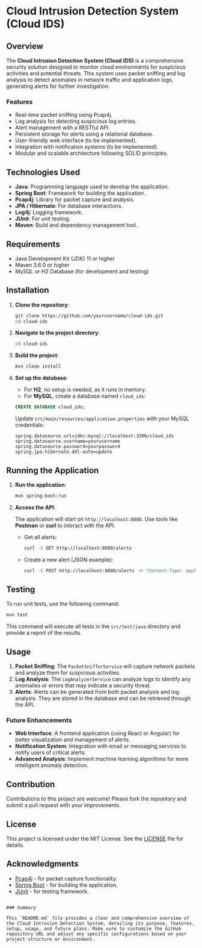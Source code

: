 # Cloud Intrusion Detection System (Cloud IDS)

## Overview

The **Cloud Intrusion Detection System (Cloud IDS)** is a comprehensive security solution designed to monitor cloud environments for suspicious activities and potential threats. This system uses packet sniffing and log analysis to detect anomalies in network traffic and application logs, generating alerts for further investigation.

### Features

- Real-time packet sniffing using Pcap4j.
- Log analysis for detecting suspicious log entries.
- Alert management with a RESTful API.
- Persistent storage for alerts using a relational database.
- User-friendly web interface (to be implemented).
- Integration with notification systems (to be implemented).
- Modular and scalable architecture following SOLID principles.

## Technologies Used

- **Java**: Programming language used to develop the application.
- **Spring Boot**: Framework for building the application.
- **Pcap4j**: Library for packet capture and analysis.
- **JPA / Hibernate**: For database interactions.
- **Log4j**: Logging framework.
- **JUnit**: For unit testing.
- **Maven**: Build and dependency management tool.

## Requirements

- Java Development Kit (JDK) 11 or higher
- Maven 3.6.0 or higher
- MySQL or H2 Database (for development and testing)

## Installation

1. **Clone the repository**:

   ```bash
   git clone https://github.com/yourusername/cloud-ids.git
   cd cloud-ids
   ```

2. **Navigate to the project directory**:

   ```bash
   cd cloud-ids
   ```

3. **Build the project**:

   ```bash
   mvn clean install
   ```

4. **Set up the database**:

   - For **H2**, no setup is needed, as it runs in memory.
   - For **MySQL**, create a database named `cloud_ids`:

   ```sql
   CREATE DATABASE cloud_ids;
   ```

   Update `src/main/resources/application.properties` with your MySQL credentials:

   ```properties
   spring.datasource.url=jdbc:mysql://localhost:3306/cloud_ids
   spring.datasource.username=yourusername
   spring.datasource.password=yourpassword
   spring.jpa.hibernate.ddl-auto=update
   ```

## Running the Application

1. **Run the application**:

   ```bash
   mvn spring-boot:run
   ```

2. **Access the API**:

   The application will start on `http://localhost:8080`. Use tools like **Postman** or **curl** to interact with the API.

   - Get all alerts:

     ```bash
     curl -X GET http://localhost:8080/alerts
     ```

   - Create a new alert (JSON example):

     ```bash
     curl -X POST http://localhost:8080/alerts -H "Content-Type: application/json" -d '{"id":"1","message":"Test alert","timestamp":"2024-10-18T12:00:00"}'
     ```

## Testing

To run unit tests, use the following command:

```bash
mvn test
```

This command will execute all tests in the `src/test/java` directory and provide a report of the results.

## Usage

1. **Packet Sniffing**: The `PacketSnifferService` will capture network packets and analyze them for suspicious activities.
2. **Log Analysis**: The `LogAnalyzerService` can analyze logs to identify any anomalies or errors that may indicate a security threat.
3. **Alerts**: Alerts can be generated from both packet analysis and log analysis. They are stored in the database and can be retrieved through the API.

### Future Enhancements

- **Web Interface**: A frontend application (using React or Angular) for better visualization and management of alerts.
- **Notification System**: Integration with email or messaging services to notify users of critical alerts.
- **Advanced Analysis**: Implement machine learning algorithms for more intelligent anomaly detection.

## Contribution

Contributions to this project are welcome! Please fork the repository and submit a pull request with your improvements.

## License

This project is licensed under the MIT License. See the [LICENSE](LICENSE) file for details.

## Acknowledgments

- [Pcap4j](https://pcap4j.github.io/) - for packet capture functionality.
- [Spring Boot](https://spring.io/projects/spring-boot) - for building the application.
- [JUnit](https://junit.org/junit5/) - for testing framework.
```

### Summary

This `README.md` file provides a clear and comprehensive overview of the Cloud Intrusion Detection System, detailing its purpose, features, setup, usage, and future plans. Make sure to customize the GitHub repository URL and adjust any specific configurations based on your project structure or environment.
